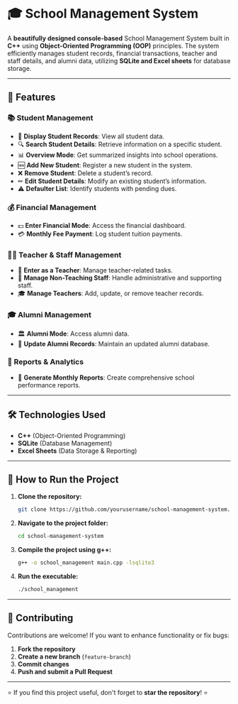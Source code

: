 # 🎓 School Management System

A **beautifully designed console-based** School Management System built in **C++** using **Object-Oriented Programming (OOP)** principles. The system efficiently manages student records, financial transactions, teacher and staff details, and alumni data, utilizing **SQLite and Excel sheets** for database storage.

---

## 🚀 Features

### 📚 Student Management
- 📄 **Display Student Records**: View all student data.
- 🔍 **Search Student Details**: Retrieve information on a specific student.
- 📊 **Overview Mode**: Get summarized insights into school operations.
- 🆕 **Add New Student**: Register a new student in the system.
- ❌ **Remove Student**: Delete a student’s record.
- ✏ **Edit Student Details**: Modify an existing student’s information.
- ⚠ **Defaulter List**: Identify students with pending dues.

### 💰 Financial Management
- 💵 **Enter Financial Mode**: Access the financial dashboard.
- 💳 **Monthly Fee Payment**: Log student tuition payments.

### 👨‍🏫 Teacher & Staff Management
- 🏫 **Enter as a Teacher**: Manage teacher-related tasks.
- 🏢 **Manage Non-Teaching Staff**: Handle administrative and supporting staff.
- 🎓 **Manage Teachers**: Add, update, or remove teacher records.

### 🎓 Alumni Management
- 🏛 **Alumni Mode**: Access alumni data.
- 🔄 **Update Alumni Records**: Maintain an updated alumni database.

### 📅 Reports & Analytics
- 📆 **Generate Monthly Reports**: Create comprehensive school performance reports.

---

## 🛠 Technologies Used
- **C++** (Object-Oriented Programming)
- **SQLite** (Database Management)
- **Excel Sheets** (Data Storage & Reporting)

---

## 🎯 How to Run the Project
1. **Clone the repository:**
   ```sh
   git clone https://github.com/yourusername/school-management-system.git
   ```
2. **Navigate to the project folder:**
   ```sh
   cd school-management-system
   ```
3. **Compile the project using g++:**
   ```sh
   g++ -o school_management main.cpp -lsqlite3
   ```
4. **Run the executable:**
   ```sh
   ./school_management
   ```

---

## 🤝 Contributing
Contributions are welcome! If you want to enhance functionality or fix bugs:
1. **Fork the repository**
2. **Create a new branch** (`feature-branch`)
3. **Commit changes**
4. **Push and submit a Pull Request**

---

⭐ If you find this project useful, don't forget to **star the repository**! ⭐

